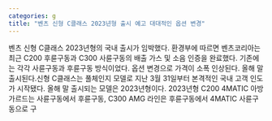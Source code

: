 ```yaml
---
categories: g
title: "벤츠 신형 C클래스 2023년형 출시 예고 대대적인 옵션 변경"
---
```

벤츠 신형 C클래스 2023년형의 국내 출시가 임박했다. 환경부에 따르면 벤츠코리아는 최근 C200 후륜구동과 C300 사륜구동의 배출 가스 및 소음 인증을 완료했다. 기존에는 각각 사륜구동과 후륜구동 방식이었다. 옵션 변경으로 가격이 소폭 인상된다. 올해 말 출시된다.신형 C클래스는 풀체인지 모델로 지난 3월 31일부터 본격적인 국내 고객 인도가 시작됐다. 올해 말 출시되는 모델은 2023년형이다. 2023년형 C200 4MATIC 아방가르드는 사륜구동에서 후륜구동, C300 AMG 라인은 후륜구동에서 4MATIC 사륜구동으로 구
